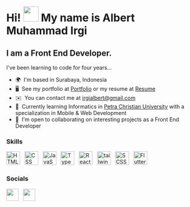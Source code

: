 Hi! <img src="https://raw.githubusercontent.com/aemmadi/aemmadi/master/wave.gif" width="40"/> My name is Albert Muhammad Irgi
============================================================================================================================================

I am a Front End Developer.
--------------------------------

I've been learning to code for four years...
*   🌍  I'm based in Surabaya, Indonesia
*   🖥️  See my portfolio at <a target="_blank" rel="noreferrer" href='https://albertirgi.com'>Portfolio</a> or my resume at <a target="_blank" rel="noreferrer" href='https://albertirgi.com/static/media/Resume_Albert-Muhammad-Irgi.1294b04bc033b7de2e12.pdf'>Resume</a>
*   ✉️  You can contact me at [irgialbert@gmail.com](mailto:irgialbert@gmail.com)
*   🧠  Currently learning Informatics in <a target="_blank" rel="noreferrer" href='https://www.petra.ac.id/'>Petra Christian University</a> with a specialization in Mobile & Web Development
*   🤝  I'm open to collaborating on interesting projects as a Front End Developer

### Skills

<p align="left">
  <img src="https://skillicons.dev/icons?i=html&theme=light" width="36" height="36" alt="HTML" /> &nbsp
  <img src="https://skillicons.dev/icons?i=css&theme=light" width="36" height="36" alt="CSS" /> &nbsp
  <img src="https://skillicons.dev/icons?i=js&theme=light" width="36" height="36" alt="JavaScript" /> &nbsp
  <img src="https://skillicons.dev/icons?i=ts&theme=light" width="36" height="36" alt="TypeScript" /> &nbsp
  <img src="https://skillicons.dev/icons?i=react&theme=light" width="36" height="36" alt="React" /> &nbsp
  <img src="https://skillicons.dev/icons?i=tailwind&theme=light" width="36" height="36" alt="tailwind" /> &nbsp
  <img src="https://skillicons.dev/icons?i=scss&theme=light" width="36" height="36" alt="SCSS" /> &nbsp
  <img src="https://skillicons.dev/icons?i=flutter&theme=light" width="36" height="36" alt="Flutter" /> &nbsp
</p>
  

### Socials

<p align="left"> 
  <a href="https://www.linkedin.com/in/albertirgi/" target="_blank" rel="noreferrer"><img src="https://skillicons.dev/icons?i=linkedin&theme=light" width="32" height="32" /></a> &nbsp;
  <a href="https://discord.com/users/440791730309300264" target="_blank" rel="noreferrer"><img src="https://skillicons.dev/icons?i=discord&theme=light" width="32" height="32" /></a> &nbsp;
</p>


